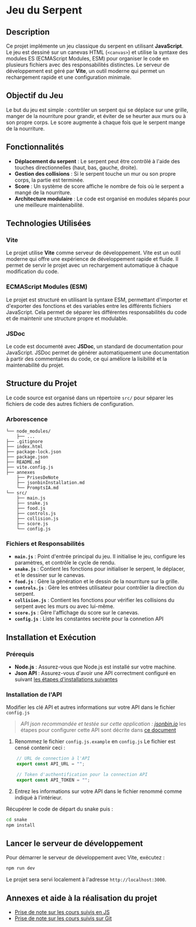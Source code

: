 # Jeu du Serpent

## Description

Ce projet implémente un jeu classique du serpent en utilisant **JavaScript**. Le jeu est dessiné sur un canevas HTML (`<canvas>`) et utilise la syntaxe des modules ES (ECMAScript Modules, ESM) pour organiser le code en plusieurs fichiers avec des responsabilités distinctes. Le serveur de développement est géré par **Vite**, un outil moderne qui permet un rechargement rapide et une configuration minimale.

## Objectif du Jeu

Le but du jeu est simple : contrôler un serpent qui se déplace sur une grille, manger de la nourriture pour grandir, et éviter de se heurter aux murs ou à son propre corps. Le score augmente à chaque fois que le serpent mange de la nourriture.

## Fonctionnalités

- **Déplacement du serpent** : Le serpent peut être contrôlé à l'aide des touches directionnelles (haut, bas, gauche, droite).
- **Gestion des collisions** : Si le serpent touche un mur ou son propre corps, la partie est terminée.
- **Score** : Un système de score affiche le nombre de fois où le serpent a mangé de la nourriture.
- **Architecture modulaire** : Le code est organisé en modules séparés pour une meilleure maintenabilité.

## Technologies Utilisées

### Vite

Le projet utilise **Vite** comme serveur de développement. Vite est un outil moderne qui offre une expérience de développement rapide et fluide. Il permet de servir le projet avec un rechargement automatique à chaque modification du code.

### ECMAScript Modules (ESM)

Le projet est structuré en utilisant la syntaxe ESM, permettant d'importer et d'exporter des fonctions et des variables entre les différents fichiers JavaScript. Cela permet de séparer les différentes responsabilités du code et de maintenir une structure propre et modulable.

### JSDoc

Le code est documenté avec **JSDoc**, un standard de documentation pour JavaScript. JSDoc permet de générer automatiquement une documentation à partir des commentaires du code, ce qui améliore la lisibilité et la maintenabilité du projet.

## Structure du Projet

Le code source est organisé dans un répertoire `src/` pour séparer les fichiers de code des autres fichiers de configuration.

### Arborescence

```
└── node_modules/
    ├── ...
├── .gitignore
├── index.html
├── package-lock.json
├── package.json
├── README.md
├── vite.config.js
├── annexes
    ├── PrisesDeNote
    ├── jsonbinInstallation.md
    └── PromptsIA.md
└── src/
    ├── main.js
    ├── snake.js
    ├── food.js
    ├── controls.js
    ├── collision.js
    ├── score.js
    └── config.js
```

### Fichiers et Responsabilités

- **`main.js`** : Point d'entrée principal du jeu. Il initialise le jeu, configure les paramètres, et contrôle le cycle de rendu.
- **`snake.js`** : Contient les fonctions pour initialiser le serpent, le déplacer, et le dessiner sur le canevas.
- **`food.js`** : Gère la génération et le dessin de la nourriture sur la grille.
- **`controls.js`** : Gère les entrées utilisateur pour contrôler la direction du serpent.
- **`collision.js`** : Contient les fonctions pour vérifier les collisions du serpent avec les murs ou avec lui-même.
- **`score.js`** : Gère l'affichage du score sur le canevas.
- **`config.js`** : Liste les constantes secrète pour la connetion API

## Installation et Exécution

### Prérequis

- **Node.js** : Assurez-vous que Node.js est installé sur votre machine.
- **Json API** : Assurez-vous d'avoir une API correctment configuré en suivant [les étapes d'installations suivantes](#installation)

### Installation de l'API

Modifier les clé API et autres informations sur votre API dans le fichier `config.js`
> *API json recommandée et testée sur cette application : [jsonbin.io](https://jsonbin.io/)* les étapes pour configurer cette API sont décrite dans [ce document](./annexes/jsonbinInstallation.md)
1. Renommez le fichier `config.js.example` en `config.js`
    Le fichier est censé contenir ceci : 
```javascript
    // URL de connection à l'API
    export const API_URL = "";

    // Token d'authentification pour la connection API
    export const API_TOKEN = "";
```
2. Entrez les informations sur votre API dans le fichier renommé comme indiqué à l'intérieur.


Récupérer le code de départ du snake puis :

```bash
cd snake
npm install
```

## Lancer le serveur de développement

Pour démarrer le serveur de développement avec Vite, exécutez :

```bash
npm run dev
```

Le projet sera servi localement à l'adresse `http://localhost:3000`.

## Annexes et aide à la réalisation du projet
* [Prise de note sur les cours suivis en JS](./annexes/PrisesDeNote/Javascript.md)
* [Prise de note sur les cours suivis sur Git](./annexes/PrisesDeNote/Git.md)
